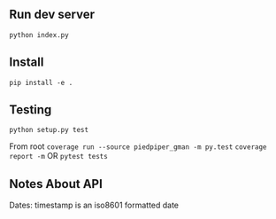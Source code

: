 ## Run dev server
`python index.py`

## Install
`pip install -e .`

## Testing

`python setup.py test`

From root
`coverage run --source piedpiper_gman -m py.test`
`coverage report -m`
OR
`pytest tests`


## Notes About API
Dates: timestamp is an iso8601 formatted date
